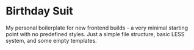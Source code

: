 Birthday Suit
=============

My personal boilerplate for new frontend builds - a very minimal starting point with no predefined styles. Just a simple file structure, basic LESS system, and some empty templates.